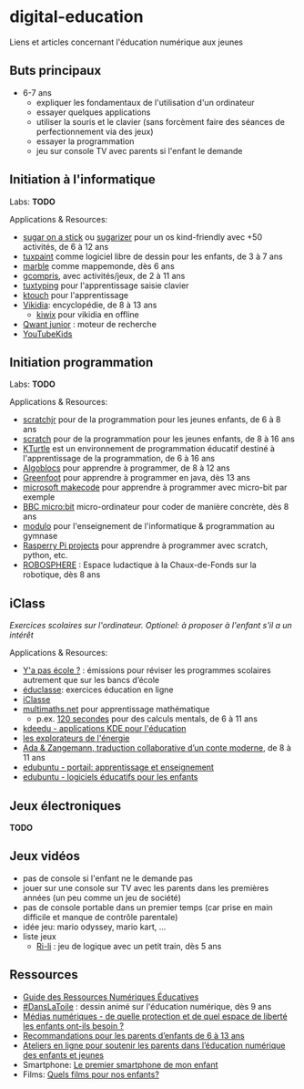 # digital-education
Liens et articles concernant l'éducation numérique aux jeunes

## Buts principaux
* 6-7 ans
  * expliquer les fondamentaux de l'utilisation d'un ordinateur
  * essayer quelques applications
  * utiliser la souris et le clavier (sans forcèment faire des séances de perfectionnement via des jeux)
  * essayer la programmation
  * jeu sur console TV avec parents si l'enfant le demande

## Initiation à l'informatique
Labs: **TODO**
 
Applications & Resources:
* [sugar on a stick](https://fedoraproject.org/spins/soas) ou [sugarizer](https://sugarizer.org/) pour un os kind-friendly avec +50 activités, de 6 à 12 ans
* [tuxpaint](https://tuxpaint.org/) comme logiciel libre de dessin pour les enfants, de 3 à 7 ans
* [marble](https://marble.kde.org/index.php) comme mappemonde, dès 6 ans
* [gcompris](https://gcompris.net/index-fr.html), avec activités/jeux, de 2 à 11 ans
* [tuxtyping](https://www.tux4kids.com/tuxtyping.html) pour l'apprentissage saisie clavier
* [ktouch](https://apps.kde.org/fr/ktouch/) pour l'apprentissage
* [Vikidia](https://fr.vikidia.org/wiki/Vikidia:Accueil): encyclopédie, de 8 à 13 ans
  * [kiwix](https://kiwix.org/fr/) pour vikidia en offline
* [Qwant junior](https://www.qwantjunior.com/) : moteur de recherche
* [YouTubeKids](https://www.youtubekids.com/?hl=fr)
    
 ## Initiation programmation
Labs: **TODO**
 
Applications & Resources:
  * [scratchjr](https://www.scratchjr.org/) pour de la programmation pour les jeunes enfants, de 6 à 8 ans
  * [scratch](https://scratch.mit.edu/) pour de la programmation pour les jeunes enfants, de 8 à 16 ans
  * [KTurtle](https://apps.kde.org/fr/kturtle/) est un environnement de programmation éducatif destiné à l'apprentissage de la programmation, de 6 à 16 ans
  * [Algoblocs](https://www.algoblocs.fr/) pour apprendre à programmer, de 8 à 12 ans
  * [Greenfoot](https://www.greenfoot.org/door) pour apprendre à programmer en java, dès 13 ans
  * [microsoft makecode](https://www.microsoft.com/fr-fr/makecode/) pour apprendre à programmer avec micro-bit par exemple
  * [BBC micro:bit](https://microbit.org/fr/get-started/what-is-the-microbit/) micro-ordinateur pour coder de manière concrète, dès 8 ans
  * [modulo](https://modulo-info.ch/) pour l'enseignement de l'informatique & programmation au gymnase
  * [Rasperry Pi projects](https://projects.raspberrypi.org/en) pour apprendre à programmer avec scratch, python, etc.
  * [ROBOSPHERE](https://www.robosphere.net/) : Espace ludactique à la Chaux-de-Fonds sur la robotique, dès 8 ans

 ## iClass
_Exercices scolaires sur l'ordinateur. Optionel: à proposer à l'enfant s'il a un intérêt_
 
Applications & Resources:
  * [Y'a pas école ?](https://www.rts.ch/decouverte/y-a-pas-ecole/) : émissions pour réviser les programmes scolaires autrement que sur les bancs d’école
  * [éduclasse](https://www.educlasse.ch/): exercices éducation en ligne
  * [iClasse](https://iclasse.rpn.ch/accueil)
  * [multimaths.net](https://mathematiques.wp.ac-dijon.fr/motiver-valoriser/applications-academiques/) pour apprentissage mathématique
    * p.ex. [120 secondes](https://www.multimaths.net/120s.php) pour des calculs mentals, de 6 à 11 ans
  * [kdeedu - applications KDE pour l'éducation](https://apps.kde.org/fr/categories/education/)
  * [les explorateurs de l'énergie](https://www.explorateurs-energie.ch/)
  * [Ada & Zangemann, traduction collaborative d’un conte moderne](https://adeaf.net/Ada-Zangemann-traduction-collaborative-d-un-conte-moderne), de 8 à 11 ans
  * [edubuntu - portail: apprentissage et enseignement](https://doc.edubuntu-fr.org/education)
  * [edubuntu - logiciels éducatifs pour les enfants](https://doc.edubuntu-fr.org/logiciels_educatifs_pour_les_enfants)
    
## Jeux électroniques
**TODO**

## Jeux vidéos
* pas de console si l'enfant ne le demande pas
* jouer sur une console sur TV avec les parents dans les premières années (un peu comme un jeu de société)
* pas de console portable dans un premier temps (car prise en main difficile et manque de contrôle parentale)
* idée jeu: mario odyssey, mario kart, ... 
* liste jeux
  * [Ri-li](https://ri-li.sourceforge.net/) : jeu de logique avec un petit train, dès 5 ans

## Ressources
* [Guide des Ressources Numériques Éducatives](https://primabord.eduscol.education.fr/guide-des-ressources-numeriques-educatives)
* [#DansLaToile](https://www.rts.ch/play/tv/emission/danslatoile?id=8810939) : dessin animé sur l'éducation numérique, dès 9 ans
* [Médias numériques - de quelle protection et de quel espace de liberté les enfants ont-ils besoin ?](https://www.projuventute.ch/fr/parents/medias-et-internet/medias-numeriques-protection)
* [Recommandations pour les parents d’enfants de 6 à 13 ans](https://www.jeunesetmedias.ch/recommandations/recommandations-pour-les-parents-denfants-de-6-a-13-ans)
* [Ateliers en ligne pour soutenir les parents dans l’éducation numérique des enfants et jeunes](https://www.projuventute.ch/fr/parents/medias-et-internet/competences-numeriques-ateliers-parents)
* Smartphone: [Le premier smartphone de mon enfant](https://www.swisscom.ch/fr/about/durabilite/swisscom-campus/premier-smartphone-de-mon-enfant.html?campID=SEA_SE_R1GR2136_716379142449&gad_source=1&gad_campaignid=18606814235&gbraid=0AAAAADEdF42LP7AvY_yVc4T14P6qTiD3v#wofuer-smartphone=&acc-Ahz4MQ%5Bselected%5D%5B%5D=0) 
* Films: [Quels films pour nos enfants?](https://www.filmspourenfants.net/)
